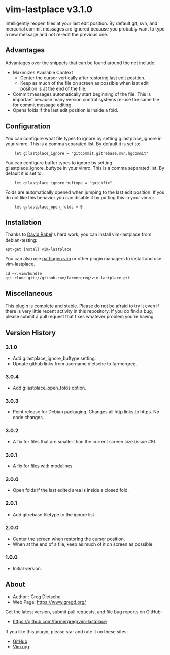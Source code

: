 # vim-lastplace v3.1.0

Intelligently reopen files at your last edit position. By default git,
svn, and mercurial commit messages are ignored because you
probably want to type a new message and not re-edit the previous
one.
## Advantages
Advantages over the snippets that can be found around the net include:
* Maximizes Available Context
    - Center the cursor vertically after restoring last edit position.
    - Keep as much of the file on screen as possible when last edit position is at the end of the file.
* Commit messages automatically start beginning of the file. This is important because many version control systems re-use the same file for commit message editing.
* Opens folds if the last edit position is inside a fold.

## Configuration
You can configure what file types to ignore by setting
g:lastplace_ignore in your vimrc. This is a comma separated list.
By default it is set to:

        let g:lastplace_ignore = "gitcommit,gitrebase,svn,hgcommit"

You can configure buffer types to ignore by setting
g:lastplace_ignore_buftype in your vimrc. This is a comma separated list.
By default it is set to:

        let g:lastplace_ignore_buftype = "quickfix"

Folds are automatically opened when jumping to the last edit position. If you
do not like this behavior you can disable it by putting this in your vimrc:

        let g:lastplace_open_folds = 0


## Installation
Thanks to [David Rabel](https://github.com/NoreSoft)'s hard work, you can install vim-lastplace from debian-testing:

    apt-get install vim-lastplace
    
You can also use [pathogen.vim](https://github.com/tpope/vim-pathogen) or other plugin managers to install and use vim-lastplace.

    cd ~/.vim/bundle
    git clone git://github.com/farmergreg/vim-lastplace.git

## Miscellaneous
This plugin is complete and stable. Please do not be afraid to try it even
if there is very little recent activity in this repository. If you do find
a bug, please submit a pull request that fixes whatever problem you're having.

## Version History

### 3.1.0
- Add g:lastplace_ignore_buftype setting.
- Update github links from username dietsche to farmergreg.

### 3.0.4
- Add g:lastplace_open_folds option.

### 3.0.3
- Point release for Debian packaging. Changes all http links to https. No code changes.

### 3.0.2
- A fix for files that are smaller than the current screen size (issue #8)

### 3.0.1
- A fix for files with modelines.

### 3.0.0

- Open folds if the last edited area is inside a closed fold.

### 2.0.1

- Add gitrebase filetype to the ignore list.

### 2.0.0

- Center the screen when restoring the cursor position.
- When at the end of a file, keep as much of it on screen as possible.

### 1.0.0

- Initial version.

## About

- Author  :  Greg Dietsche
- Web Page: https://www.gregd.org/

Get the latest version, submit pull requests, and file bug reports
on GitHub:
- https://github.com/farmergreg/vim-lastplace

If you like this plugin, please star and rate it on these sites:

- [GitHub](https://github.com/farmergreg/vim-lastplace)
- [Vim.org](http://www.vim.org/scripts/script.php?script_id=5090)
